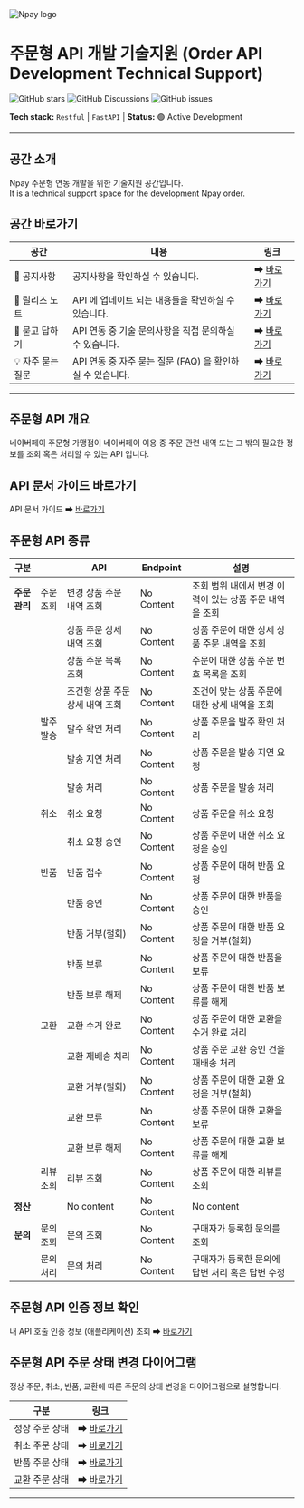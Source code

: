 <!-- ================= HEADER ================= -->
<img src="https://github.com/user-attachments/assets/250d0aae-9fd7-40ec-80b1-d2e7d54ac41a" alt="Npay logo"/>

# 주문형 API 개발 기술지원 (Order API Development Technical Support)

![GitHub stars](https://img.shields.io/github/stars/npay-mall-order-api/merchant-order-api?style=social)
![GitHub Discussions](https://img.shields.io/github/discussions/npay-mall-order-api/merchant-order-api?style=social)
![GitHub issues](https://img.shields.io/github/issues/npay-mall-order-api/merchant-order-api)

**Tech stack:** `Restful` | `FastAPI` |
**Status:** 🟢 Active Development

---

## 공간 소개
Npay 주문형 연동 개발을 위한 기술지원 공간입니다. <br />
It is a technical support space for the development Npay order.

## 공간 바로가기

| 공간         | 내용                                                         | 링크 |
|--------------|-------------------------------------------------------------|------------|
| 📣 공지사항 | 공지사항을 확인하실 수 있습니다. | ➡ [바로가기](https://github.com/npay-mall-order-api/merchant-order-api/discussions/categories/announcements) |
| 📝 릴리즈 노트 | API 에 업데이트 되는 내용들을 확인하실 수 있습니다. | ➡ [바로가기](https://github.com/npay-mall-order-api/merchant-order-api/discussions/categories/release-note) |
| 🙏 묻고 답하기 | API 연동 중 기술 문의사항을 직접 문의하실 수 있습니다. | ➡ [바로가기](https://github.com/npay-mall-order-api/merchant-order-api/discussions/categories/q-a) |
| 💡 자주 묻는 질문 | API 연동 중 자주 묻는 질문 (FAQ) 을 확인하실 수 있습니다. | ➡ [바로가기](https://github.com/npay-mall-order-api/merchant-order-api/discussions/categories/faq) |

---

## 주문형 API 개요
네이버페이 주문형 가맹점이 네이버페이 이용 중 주문 관련 내역 또는 그 밖의 필요한 정보를 조회 혹은 처리할 수 있는 API 입니다.

## API 문서 가이드 바로가기
API 문서 가이드 ➡ [바로가기](https://github.com/npay-mall-order-api/merchant-order-api/discussions/categories/announcements)

## 주문형 API 종류

| 구분           |                         | API                           | Endpoint      | 설명                                               |
|----------------|-------------------------|-------------------------------|---------------|----------------------------------------------------|
| **주문관리**   | 주문조회                 | 변경 상품 주문 내역 조회       | No Content    | 조회 범위 내에서 변경 이력이 있는 상품 주문 내역을 조회 |
|                |                         | 상품 주문 상세 내역 조회       | No Content    |  상품 주문에 대한 상세 상품 주문 내역을 조회         |
|                |                         | 상품 주문 목록 조회            | No Content    |  주문에 대한 상품 주문 번호 목록을 조회             |
|                |                         | 조건형 상품 주문 상세 내역 조회 | No Content    |  조건에 맞는 상품 주문에 대한 상세 내역을 조회       |
|                | 발주발송                | 발주 확인 처리                  | No Content    |  상품 주문을 발주 확인 처리                        |
|                |                         | 발송 지연 처리                 | No Content    |  상품 주문을 발송 지연 요청                        |
|                |                         | 발송 처리                      | No Content    |  상품 주문을 발송 처리                              |
|                | 취소                    | 취소 요청                      | No Content    |  상품 주문을 취소 요청                              |
|                |                         | 취소 요청 승인                 | No Content    |  상품 주문에 대한 취소 요청을 승인                  |
|                | 반품                    | 반품 접수                      | No Content    |  상품 주문에 대해 반품 요청                         |
|                |                         | 반품 승인                      | No Content    |  상품 주문에 대한 반품을 승인                       |
|                |                         | 반품 거부(철회)                | No Content    |  상품 주문에 대한 반품 요청을 거부(철회)            |
|                |                         | 반품 보류                      | No Content    |  상품 주문에 대한 반품을 보류                       |
|                |                         | 반품 보류 해제                 | No Content    |  상품 주문에 대한 반품 보류를 해제                  |
|                | 교환                    | 교환 수거 완료                 | No Content    |  상품 주문에 대한 교환을 수거 완료 처리             |
|                |                         | 교환 재배송 처리               | No Content    |  상품 주문 교환 승인 건을 재배송 처리               |
|                |                         | 교환 거부(철회)                | No Content    |  상품 주문에 대한 교환 요청을 거부(철회)            |
|                |                         | 교환 보류                      | No Content    |  상품 주문에 대한 교환을 보류                       |
|                |                         | 교환 보류 해제                 | No Content    |  상품 주문에 대한 교환 보류를 해제                  |
|                | 리뷰조회                | 리뷰 조회                      | No Content    |  상품 주문에 대한 리뷰를 조회                       |
| **정산**       |                         | No content                    | No Content    |  No content                                        |
| **문의**       | 문의조회                | 문의 조회                      | No Content    |  구매자가 등록한 문의를 조회                        |
|                | 문의처리                |문의 처리                       | No Content    |  구매자가 등록한 문의에 답변 처리 혹은 답변 수정     |

## 주문형 API 인증 정보 확인
내 API 호출 인증 정보 (애플리케이션) 조회 ➡ [바로가기](https://github.com/npay-mall-order-api/merchant-order-api/discussions/categories/announcements)

## 주문형 API 주문 상태 변경 다이어그램
정상 주문, 취소, 반품, 교환에 따른 주문의 상태 변경을 다이어그램으로 설명합니다. 

| 구분         | 링크                                                         | 
|--------------|-------------------------------------------------------------|
| 정상 주문 상태 | ➡ [바로가기](https://github.com/npay-mall-order-api/merchant-order-api/discussions/categories/announcements) |
| 취소 주문 상태 | ➡ [바로가기](https://github.com/npay-mall-order-api/merchant-order-api/discussions/categories/release-note) |
| 반품 주문 상태 | ➡ [바로가기](https://github.com/npay-mall-order-api/merchant-order-api/discussions/categories/q-a) |
| 교환 주문 상태 | ➡ [바로가기](https://github.com/npay-mall-order-api/merchant-order-api/discussions/categories/faq) |

---

